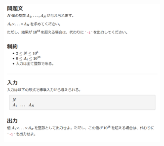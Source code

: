 ![question](https://github.com/kimura-12/AtCoder_Training/blob/master/AtCoder_Beginner_Contest/ABC169/B.Multiplication_2/question.png)
